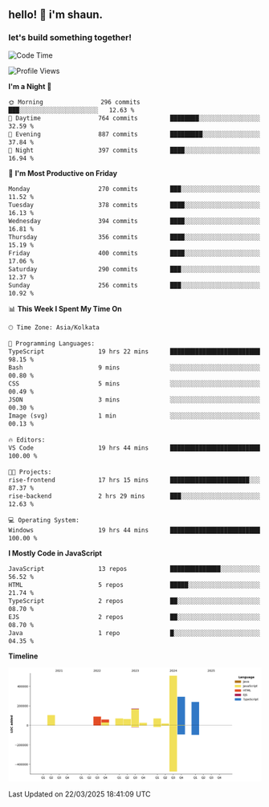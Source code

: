 ## hello! 👋 i'm shaun. 
### let's build something together!
<!--START_SECTION:waka-->
![Code Time](http://img.shields.io/badge/Code%20Time-69%20hrs%2053%20mins-blue)

![Profile Views](http://img.shields.io/badge/Profile%20Views-4-blue)

**I'm a Night 🦉** 

```text
🌞 Morning                296 commits         ███░░░░░░░░░░░░░░░░░░░░░░   12.63 % 
🌆 Daytime                764 commits         ████████░░░░░░░░░░░░░░░░░   32.59 % 
🌃 Evening                887 commits         █████████░░░░░░░░░░░░░░░░   37.84 % 
🌙 Night                  397 commits         ████░░░░░░░░░░░░░░░░░░░░░   16.94 % 
```
📅 **I'm Most Productive on Friday** 

```text
Monday                   270 commits         ███░░░░░░░░░░░░░░░░░░░░░░   11.52 % 
Tuesday                  378 commits         ████░░░░░░░░░░░░░░░░░░░░░   16.13 % 
Wednesday                394 commits         ████░░░░░░░░░░░░░░░░░░░░░   16.81 % 
Thursday                 356 commits         ████░░░░░░░░░░░░░░░░░░░░░   15.19 % 
Friday                   400 commits         ████░░░░░░░░░░░░░░░░░░░░░   17.06 % 
Saturday                 290 commits         ███░░░░░░░░░░░░░░░░░░░░░░   12.37 % 
Sunday                   256 commits         ███░░░░░░░░░░░░░░░░░░░░░░   10.92 % 
```


📊 **This Week I Spent My Time On** 

```text
🕑︎ Time Zone: Asia/Kolkata

💬 Programming Languages: 
TypeScript               19 hrs 22 mins      █████████████████████████   98.15 % 
Bash                     9 mins              ░░░░░░░░░░░░░░░░░░░░░░░░░   00.80 % 
CSS                      5 mins              ░░░░░░░░░░░░░░░░░░░░░░░░░   00.49 % 
JSON                     3 mins              ░░░░░░░░░░░░░░░░░░░░░░░░░   00.30 % 
Image (svg)              1 min               ░░░░░░░░░░░░░░░░░░░░░░░░░   00.13 % 

🔥 Editors: 
VS Code                  19 hrs 44 mins      █████████████████████████   100.00 % 

🐱‍💻 Projects: 
rise-frontend            17 hrs 15 mins      ██████████████████████░░░   87.37 % 
rise-backend             2 hrs 29 mins       ███░░░░░░░░░░░░░░░░░░░░░░   12.63 % 

💻 Operating System: 
Windows                  19 hrs 44 mins      █████████████████████████   100.00 % 
```

**I Mostly Code in JavaScript** 

```text
JavaScript               13 repos            ██████████████░░░░░░░░░░░   56.52 % 
HTML                     5 repos             █████░░░░░░░░░░░░░░░░░░░░   21.74 % 
TypeScript               2 repos             ██░░░░░░░░░░░░░░░░░░░░░░░   08.70 % 
EJS                      2 repos             ██░░░░░░░░░░░░░░░░░░░░░░░   08.70 % 
Java                     1 repo              █░░░░░░░░░░░░░░░░░░░░░░░░   04.35 % 
```



**Timeline**

![Lines of Code chart](https://raw.githubusercontent.com/ShaunDaniel/ShaunDaniel/main/assets/bar_graph.png)


 Last Updated on 22/03/2025 18:41:09 UTC
<!--END_SECTION:waka-->
